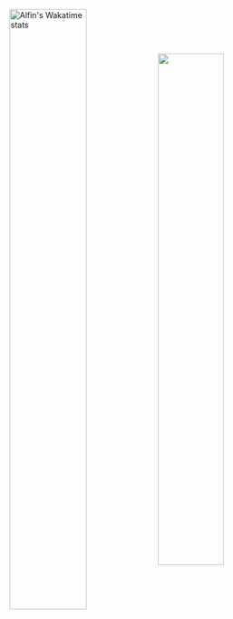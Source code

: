<div justify-content="center">

 <a href="https://github.com/ChenYueTW/ChenYueTW"><img align="center" width="52%" display="flex" src="https://github-readme-stats.vercel.app/api/wakatime?username=ChenYueTW&range=all_time&langs_count=8&hide=Other,Others,xml,CSS,C,C++,markdown,Blade%20Template&bg_color=15,904e95,F05138&title_color=fff&text_color=fff&layout=compact&hide_border=true&exclude_repo=swiftExplorationBooks-Answer&custom_title=Wakatime%20Total%20Stats%20Since%20May%202022" alt="Alfin's Wakatime stats" /></a><a href="https://github.com/ChenYueTW/ChenYueTW"><img align="center" width="48.0%" src="https://github-readme-stats.vercel.app/api?username=ChenYueTW&bg_color=345,F05138,904e95&title_color=fff&text_color=fff&include_all_commits=true&show_icons=true&icon_color=fff&hide_border=true&rank_icon=github" /></a>
 </div>
